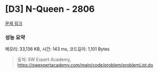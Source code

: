 # [D3] N-Queen - 2806 

[문제 링크](https://swexpertacademy.com/main/code/problem/problemDetail.do?contestProbId=AV7GKs06AU0DFAXB) 

### 성능 요약

메모리: 33,136 KB, 시간: 143 ms, 코드길이: 1,101 Bytes



> 출처: SW Expert Academy, https://swexpertacademy.com/main/code/problem/problemList.do